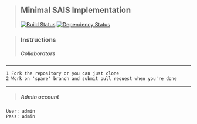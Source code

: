 > ## Minimal SAIS Implementation
> [![Build Status](https://travis-ci.com/radleyrosal/UPSAIS.svg?token=Soh9sgesqvxvRmCMyBEM&branch=master)](https://travis-ci.com/radleyrosal/UPSAIS)     [![Dependency Status](https://gemnasium.com/badges/019ee58cd0c9c45793db977335d04f84.svg)](https://gemnasium.com/github.com/radleyrosal/UPSAIS)

> ### Instructions  
> ##### Collaborators
---------------------------------------
    1 Fork the repository or you can just clone
    2 Work on 'spare' branch and submit pull request when you're done
---------------------------------------
> ##### Admin account
    User: admin
    Pass: admin
    
